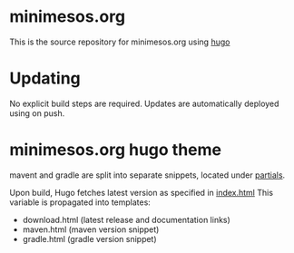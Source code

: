 # minimesos.org
This is the source repository for minimesos.org using [hugo](https://gohugo.io)

# Updating
No explicit build steps are required.
Updates are automatically deployed using on push.

# minimesos.org hugo theme

mavent and gradle are split into separate snippets, located under [partials](https://github.com/ContainerSolutions/minimesos.org/tree/master/themes/minimesos/layouts/partials).

Upon build, Hugo fetches latest version as specified in [index.html](https://github.com/ContainerSolutions/minimesos.org/blob/master/themes/minimesos/layouts/index.html) 
This variable is propagated into templates: 
 * download.html (latest release and documentation links)
 * maven.html (maven version snippet)
 * gradle.html (gradle version snippet)

